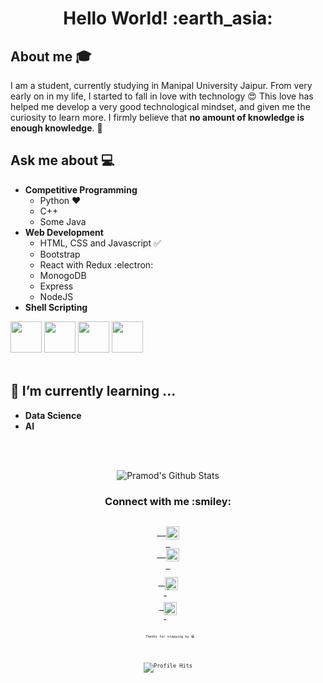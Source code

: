 <h1 align= "center"><b>Hello World! :earth_asia:</b></h1>


## About me :mortar_board:
I am a student, currently studying in Manipal University Jaipur. From very early on in my life, I started to fall in love with technology 😍 This love has helped me develop a very good technological mindset, and given me the curiosity to learn more. I firmly believe that **no amount of knowledge is enough knowledge**. 🧠
 <br/>
## Ask me about :computer: 
- **Competitive Programming**
	- Python ❤️
	- C++
	- Some Java
- **Web Development**
	- HTML, CSS and Javascript :white_check_mark:
	- Bootstrap
	- React with Redux :electron:
	- MonogoDB
  - Express
  - NodeJS  
- **Shell Scripting**


<code><a href="https://www.python.org/" target="_blank"><img height="50" src="https://www.vectorlogo.zone/logos/python/python-ar21.svg"></a></code>
<code><a href="https://www.linux.org/" target="_blank"><img height="50" src="https://www.vectorlogo.zone/logos/linux/linux-ar21.svg"></a></code>
<code><a href="https://reactjs.org/" target="_blank"><img height="50" src="https://www.vectorlogo.zone/logos/reactjs/reactjs-ar21.svg"></a></code>
<code><a href="https://www.docker.com/" target="_blank"><img height="50" src="https://www.vectorlogo.zone/logos/docker/docker-official.svg"></a></code>
<br/><br/>

## 🌱 I’m currently learning ...
- **Data Science**
- **AI**
<br/>
  <br/>



<p align="center">
<img align="center" src="https://github-readme-stats.vercel.app/api?username=rajput2107&&show_icons=true&theme=radical" alt="Pramod's Github Stats">
</p>  

<div align="center">
 <h3 align="center">Connect with me :smiley:</h3>
</div>  
<p align="center">
 <code><a href="https://www.linkedin.com/in/pramod-kumar-4aa47616b/" target="blank">
  <img align="center" alt="Pramod's LinkedIn" width="21px" src="https://www.vectorlogo.zone/logos/linkedin/linkedin-icon.svg" />
 </a></code>
 <code><a href="https://www.instagram.com/cyber_freak_21/" target="blank">
  <img align="center" alt="Pramod's Instagram" width="21px" src="https://www.vectorlogo.zone/logos/instagram/instagram-icon.svg" />
 </a><code>
 <code><a href="https://twitter.com/pramod2107" target="blank">
  <img align="center" alt="Pramod's Twitter" width="21px" src="https://www.vectorlogo.zone/logos/twitter/twitter-official.svg" />
 </a><code>  
 <code><a href="https://medium.com/@pramodrana2107" target="blank">
  <img align="center" alt="Pramod's Twitter" width="21px" src="https://www.vectorlogo.zone/logos/medium/medium-tile.svg" />
 </a><code>   
  <br/>
  <br/>
  Thanks for stopping by 😁<br/>
</p>
<p align="center"><img alt="Profile Hits" src="https://hits.seeyoufarm.com/api/count/incr/badge.svg?url=https%3A%2F%2Fgithub.com%2Frajput2107%2F" /></p>
